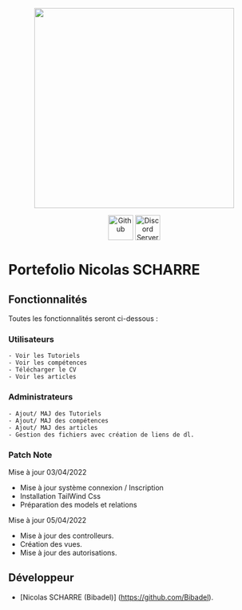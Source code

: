 <p align="center"><a href="nicolas.nsi-tech.fr" target="_blank"><img src="https://cdn.discordapp.com/attachments/864926984659140659/958099405330845736/logo.png" width="400"></a></p>

<p align="center">
<a href="https://github.com/Bibadel"><img src="https://logo-marque.com/wp-content/uploads/2020/12/GitHub-Embleme.png" alt="Github" width="50" ></a>
<a href="https://discord.gg/nsi-tech"><img src="https://www.pngkit.com/png/full/32-323627_icne-logo-discord-tlchargement-gratuit-en-png-et.png" alt="Discord Server"  width="50"></a>
<!-- <a href="https://packagist.org/packages/laravel/framework"><img src="https://img.shields.io/packagist/v/laravel/framework" alt="Latest Stable Version"></a>
<a href="https://packagist.org/packages/laravel/framework"><img src="https://img.shields.io/packagist/l/laravel/framework" alt="License"></a> -->
</p>

# Portefolio Nicolas SCHARRE

## Fonctionnalités 

Toutes les fonctionnalités seront ci-dessous :
### Utilisateurs 
    - Voir les Tutoriels
    - Voir les compétences
    - Télécharger le CV
    - Voir les articles 
### Administrateurs
    - Ajout/ MAJ des Tutoriels
    - Ajout/ MAJ des compétences
    - Ajout/ MAJ des articles
    - Gestion des fichiers avec création de liens de dl.


### Patch Note

Mise à jour 03/04/2022
- Mise à jour système connexion / Inscription
- Installation TailWind Css
-  Préparation des models et relations

Mise à jour 05/04/2022
- Mise à jour des controlleurs.
- Création des vues.
- Mise à jour des autorisations.

## Développeur 
- [Nicolas SCHARRE (Bibadel)] (https://github.com/Bibadel).
